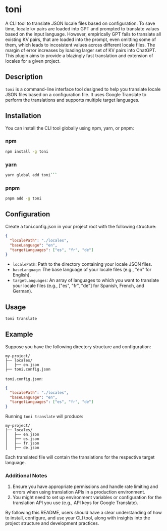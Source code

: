 # toni

A CLI tool to translate JSON locale files based on configuration. To save time, locale kv pairs are loaded into GPT and prompted to translate values based on the input language. However, empirically GPT fails to translate all existing KV pairs, that are loaded into the prompt, even omitting some of them, which leads to incosistent values across different locale files. The margin of error increases by loading larger set of KV pairs into ChatGPT. This plugin aims to provide a blazingly fast translation and extension of locales for a given project. 

## Description

`toni` is a command-line interface tool designed to help you translate locale JSON files based on a configuration file. It uses Google Translate to perform the translations and supports multiple target languages.

## Installation

You can install the CLI tool globally using npm, yarn, or pnpm:

### npm

```bash
npm install -g toni
```

### yarn
```bash
yarn global add toni```
```

### pnpm
```bash
pnpm add -g toni
```

## Configuration
Create a toni.config.json in your project root with the following structure:
```json
{
  "localePath": "./locales",
  "baseLanguage": "en",
  "targetLanguages": ["es", "fr", "de"]
}
```

* `localePath`: Path to the directory containing your locale JSON files.
* `baseLanguage`: The base language of your locale files (e.g., "en" for English). 
* `targetLanguages`: An array of languages to which you want to translate your locale files (e.g., ["es", "fr", "de"] for Spanish, French, and German).

## Usage
```bash
toni translate
```


## Example
Suppose you have the following directory structure and configuration:
```
my-project/
├── locales/
│   ├── en.json
├── toni.config.json
```

`toni.config.json`:
```json
{
  "localePath": "./locales",
  "baseLanguage": "en",
  "targetLanguages": ["es", "fr", "de"]
}
```

Running `toni translate` will produce:
```
my-project/
├── locales/
│   ├── en.json
│   ├── es.json
│   ├── fr.json
│   ├── de.json
```
Each translated file will contain the translations for the respective target language.

### Additional Notes

1. Ensure you have appropriate permissions and handle rate limiting and errors when using translation APIs in a production environment.
2. You might need to set up environment variables or configuration for the translation API you use (e.g., API keys for Google Translate).

By following this README, users should have a clear understanding of how to install, configure, and use your CLI tool, along with insights into the project structure and development practices.
